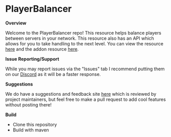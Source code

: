 # PlayerBalancer

**Overview**

Welcome to the PlayerBalancer repo! This resource helps balance players between servers in your network. This resource also has an API which allows for you to take handling to the next level.
You can view the resource [here](https://www.spigotmc.org/resources/55011/) and the addon resource [here](https://www.spigotmc.org/resources/playerbalanceraddon.51220/).

**Issue Reporting/Support**

While you may report issues via the "Issues" tab I recommend putting them on our [Discord](https://bghddevelopment.com/discord) as it will be a faster response.

**Suggestions**

We do have a suggestions and feedback site [here](https://feedback.bghddevelopment.com) which is reviewed by project maintainers, but feel free to make a pull request to add cool features without posting there!

**Build**
* Clone this repository
* Build with maven
